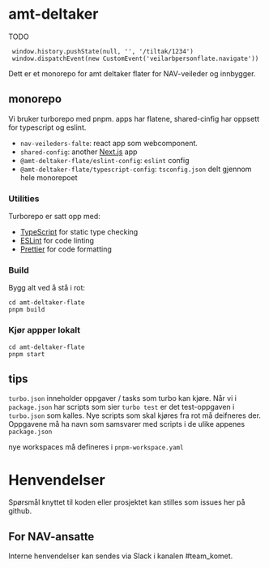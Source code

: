 # amt-deltaker


TODO 
```shell
 window.history.pushState(null, '', '/tiltak/1234')
 window.dispatchEvent(new CustomEvent('veilarbpersonflate.navigate'))
```

Dett er et monorepo for amt deltaker flater for NAV-veileder og innbygger.

## monorepo

Vi bruker turborepo med pnpm.
apps har flatene, shared-cinfig har oppsett for typescript og eslint.

- `nav-veileders-falte`: react app som webcomponent.
- `shared-config`: another [Next.js](https://nextjs.org/) app
- `@amt-deltaker-flate/eslint-config`: `eslint` config
- `@amt-deltaker-flate/typescript-config`: `tsconfig.json` delt gjennom hele monorepoet

### Utilities

Turborepo er satt opp med:

- [TypeScript](https://www.typescriptlang.org/) for static type checking
- [ESLint](https://eslint.org/) for code linting
- [Prettier](https://prettier.io) for code formatting

### Build

Bygg alt ved å stå i rot:

```
cd amt-deltaker-flate
pnpm build
```

### Kjør appper lokalt

```
cd amt-deltaker-flate
pnpm start
```

## tips

`turbo.json` inneholder oppgaver / tasks som turbo kan kjøre. Når vi i `package.json` har scripts som sier `turbo test` er det test-oppgaven i `turbo.json` som kalles. Nye scripts som skal kjøres fra rot må deifneres der. Oppgavene må ha navn som samsvarer med scripts i de ulike appenes `package.json`

nye workspaces må defineres i `pnpm-workspace.yaml`

# Henvendelser

Spørsmål knyttet til koden eller prosjektet kan stilles som issues her på github.

## For NAV-ansatte

Interne henvendelser kan sendes via Slack i kanalen #team_komet.
